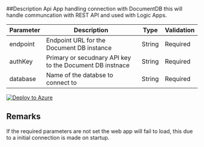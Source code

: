 ##Description
Api App handling connection with DocumentDB this will handle communcation with REST API and used with Logic Apps.


| Parameter      | Description                                               | Type | Validation|
| ---------------|-----------------------------------------------------------|------|-----------|
|endpoint	 |Endpoint URL for the Document DB instance		     |String|Required   |
|authKey	 |Primary or secudnary API key to the Document DB instnace   |String|Required   |
|database	 |Name of the databse to connect to			     |String|Required   |

[![Deploy to Azure](http://azuredeploy.net/deploybutton.png)](https://azuredeploy.net/)

## Remarks ##
If the required parameters are not set the web app will fail to load, this due to a initial connection is made on startup.